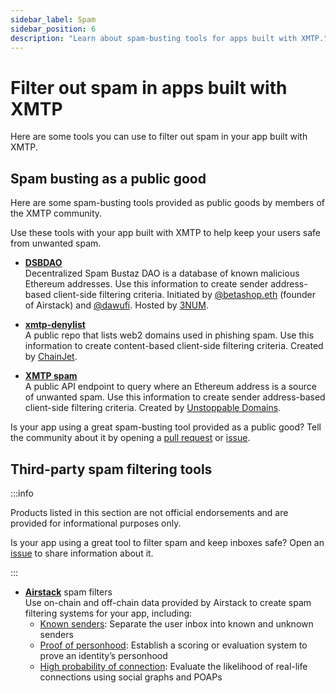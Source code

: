 ```yaml
---
sidebar_label: Spam
sidebar_position: 6
description: "Learn about spam-busting tools for apps built with XMTP."
---
```


# Filter out spam in apps built with XMTP

Here are some tools you can use to filter out spam in your app built with XMTP.

## Spam busting as a public good

Here are some spam-busting tools provided as public goods by members of the XMTP community.

Use these tools with your app built with XMTP to help keep your users safe from unwanted spam.

- [**DSBDAO**](https://github.com/3numdao/dsbdao)  
  Decentralized Spam Bustaz DAO is a database of known malicious Ethereum addresses. Use this information to create sender address-based client-side filtering criteria. Initiated by [@betashop.eth](https://warpcast.com/betashop.eth) (founder of Airstack) and [@dawufi](https://warpcast.com/dawufi). Hosted by [3NUM](https://3num.co/).

- [**xmtp-denylist**](https://github.com/chainjet/xmtp-denylist)  
  A public repo that lists web2 domains used in phishing spam. Use this information to create content-based client-side filtering criteria. Created by [ChainJet](https://chainjet.io/).

- [**XMTP spam**](https://docs.unstoppabledomains.com/openapi/messaging-v1/#tag/Chat/paths/~1xmtp~1spam~1%7Baddress%7D/get)  
  A public API endpoint to query where an Ethereum address is a source of unwanted spam. Use this information to create sender address-based client-side filtering criteria. Created by [Unstoppable Domains](https://unstoppabledomains.com/).

Is your app using a great spam-busting tool provided as a public good? Tell the community about it by opening a [pull request](https://github.com/xmtp/xmtp-dot-org/pulls) or [issue](https://github.com/xmtp/xmtp-dot-org/issues).

## Third-party spam filtering tools

:::info

Products listed in this section are not official endorsements and are provided for informational purposes only. 

Is your app using a great tool to filter spam and keep inboxes safe? Open an [issue](https://github.com/xmtp/xmtp-dot-org/issues) to share information about it.

:::

- [**Airstack**](https://www.airstack.xyz/) spam filters  
  Use on-chain and off-chain data provided by Airstack to create spam filtering systems for your app, including:
  - [Known senders](https://docs.airstack.xyz/airstack-docs-and-faqs/guides/xmtp/spam-filters/known-senders): Separate the user inbox into known and unknown senders
  - [Proof of personhood](https://docs.airstack.xyz/airstack-docs-and-faqs/guides/xmtp/spam-filters/proof-of-personhood): Establish a scoring or evaluation system to prove an identity’s personhood
  - [High probability of connection](https://docs.airstack.xyz/airstack-docs-and-faqs/guides/xmtp/spam-filters/high-probability-of-connection): Evaluate the likelihood of real-life connections using social graphs and POAPs
  